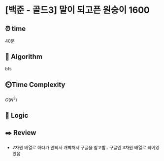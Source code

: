 # [백준 - 골드3] 말이 되고픈 원숭이 1600
 
## ⏰  **time**
40분

## :pushpin: **Algorithm**
bfs

## ⏲️**Time Complexity**
$O(N^3)$

## :round_pushpin: **Logic**


## :black_nib: **Review**
- 2차원 배열로 하다가 안되서 개빡쳐서 구글을 참고함.. 구글엔 3차원 배열로 되어있었음  
